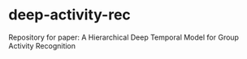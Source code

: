 # deep-activity-rec
Repository for paper: A Hierarchical Deep Temporal Model for Group Activity Recognition
